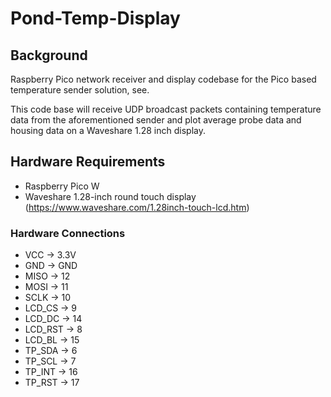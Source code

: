 # Pond-Temp-Display

## Background

Raspberry Pico network receiver and display codebase for the Pico based temperature sender solution, see.

This code base will receive UDP broadcast packets containing temperature data from the aforementioned sender and plot average probe data and housing data on a Waveshare 1.28 inch display.

## Hardware Requirements
* Raspberry Pico W
* Waveshare 1.28-inch round touch display (https://www.waveshare.com/1.28inch-touch-lcd.htm)

### Hardware Connections
* VCC -> 3.3V
* GND -> GND
* MISO -> 12
* MOSI -> 11
* SCLK -> 10
* LCD_CS -> 9
* LCD_DC -> 14
* LCD_RST -> 8
* LCD_BL -> 15
* TP_SDA -> 6
* TP_SCL -> 7
* TP_INT -> 16
* TP_RST -> 17
